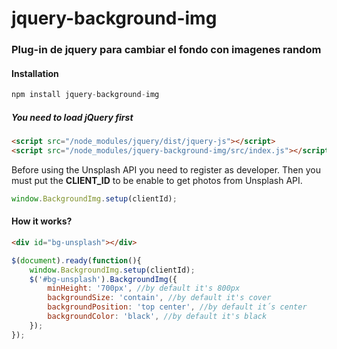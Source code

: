# jquery-background-img
### Plug-in de jquery para cambiar el fondo con imagenes random
#### Installation
```js
npm install jquery-background-img
```
##### You need to load jQuery first
```html
<script src="/node_modules/jquery/dist/jquery-js"></script>
<script src="/node_modules/jquery-background-img/src/index.js"></script>
```

Before using the Unsplash API you need to register as developer. Then you must put the **CLIENT_ID** to be enable to get photos from Unsplash API.

```js
window.BackgroundImg.setup(clientId);
```

#### How it works?
```html
<div id="bg-unsplash"></div>
```

```js
$(document).ready(function(){
	window.BackgroundImg.setup(clientId);
    $('#bg-unsplash').BackgroundImg({
    	minHeight: '700px', //by default it's 800px
        backgroundSize: 'contain', //by default it's cover
        backgroundPosition: 'top center', //by default it´s center
        backgroundColor: 'black', //by default it's black
    });
});
```
